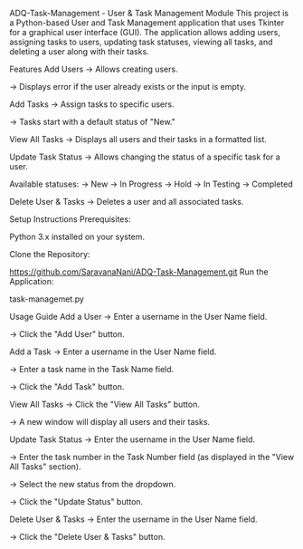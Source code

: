 ADQ-Task-Management - User & Task Management Module
This project is a Python-based User and Task Management application that uses Tkinter for a graphical user interface (GUI). The application allows adding users, assigning tasks to users, updating task statuses, viewing all tasks, and deleting a user along with their tasks.

Features
Add Users
-> Allows creating users.

-> Displays error if the user already exists or the input is empty.

Add Tasks
-> Assign tasks to specific users.

-> Tasks start with a default status of "New."

View All Tasks
-> Displays all users and their tasks in a formatted list.

Update Task Status
-> Allows changing the status of a specific task for a user.

Available statuses:
-> New -> In Progress -> Hold -> In Testing -> Completed

Delete User & Tasks
-> Deletes a user and all associated tasks.

Setup Instructions
Prerequisites:

Python 3.x installed on your system.

Clone the Repository:

https://github.com/SaravanaNani/ADQ-Task-Management.git
Run the Application:

task-managemet.py

Usage Guide
Add a User
-> Enter a username in the User Name field.

-> Click the "Add User" button.

Add a Task
-> Enter a username in the User Name field.

-> Enter a task name in the Task Name field.

-> Click the "Add Task" button.

View All Tasks
-> Click the "View All Tasks" button.

-> A new window will display all users and their tasks.

Update Task Status
-> Enter the username in the User Name field.

-> Enter the task number in the Task Number field (as displayed in the "View All Tasks" section).

-> Select the new status from the dropdown.

-> Click the "Update Status" button.

Delete User & Tasks
-> Enter the username in the User Name field.

-> Click the "Delete User & Tasks" button.
